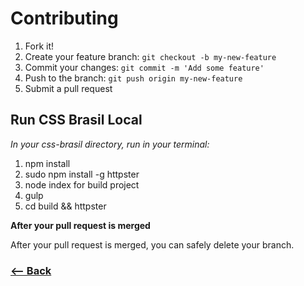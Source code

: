 # Contributing

1. Fork it!
2. Create your feature branch: `git checkout -b my-new-feature`
3. Commit your changes: `git commit -m 'Add some feature'`
4. Push to the branch: `git push origin my-new-feature`
5. Submit a pull request

## Run CSS Brasil Local

_In your css-brasil directory, run in your terminal:_

1. npm install
2. sudo npm install -g httpster
2. node index for build project
3. gulp 
3. cd build && httpster

**After your pull request is merged**

After your pull request is merged, you can safely delete your branch.

### [<-- Back](https://github.com/css-brasil/css-brasil/)

